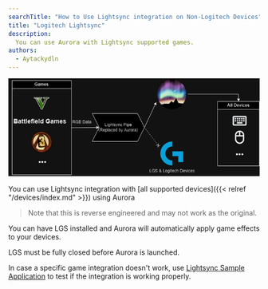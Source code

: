```yaml
---
searchTitle: "How to Use Lightsync integration on Non-Logitech Devices"
title: "Logitech Lightsync"
description:
  You can use Aurora with Lightsync supported games.
authors:
  - Aytackydln
---
```


![Diagram showing Aurora & Lightsync integration](lightsync_diagram.png)

You can use Lightsync integration with [all supported devices]({{< relref "/devices/index.md" >}}) using Aurora

> Note that this is reverse engineered and may not work as the original.

You can have LGS installed and Aurora will automatically apply game effects to your devices.

LGS must be fully closed before Aurora is launched.

In case a specific game integration doesn't work,
use [Lightsync Sample Application](https://www.logitechg.com/sdk/LED_SDK_9.00.zip)
to test if the integration is working properly.